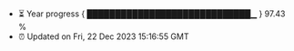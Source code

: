 - ⏳ Year progress { █████████████████████████████▁ } 97.43 %
- ⏰ Updated on Fri, 22 Dec 2023 15:16:55 GMT

